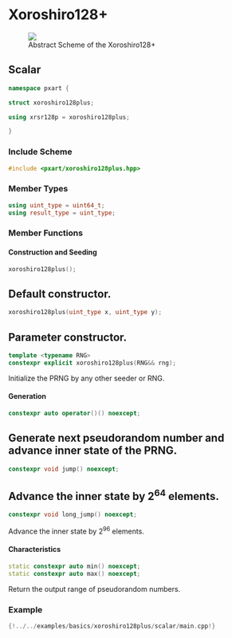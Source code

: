 # Xoroshiro128+

<figure>
    <img src="../../../images/xrsr128p_scheme.png" />
    <figcaption>Abstract Scheme of the Xoroshiro128+</figcaption>
</figure>

## Scalar
```c++
namespace pxart {

struct xoroshiro128plus;

using xrsr128p = xoroshiro128plus;

}
```

### Include Scheme
```c++
#include <pxart/xoroshiro128plus.hpp>
```

### Member Types
```c++
using uint_type = uint64_t;
using result_type = uint_type;
```

### Member Functions
#### Construction and Seeding
```c++
xoroshiro128plus();
```
Default constructor.
---

```c++
xoroshiro128plus(uint_type x, uint_type y);
```
Parameter constructor.
---

```c++
template <typename RNG>
constexpr explicit xoroshiro128plus(RNG&& rng);
```
Initialize the PRNG by any other seeder or RNG.

#### Generation
```c++
constexpr auto operator()() noexcept;
```
Generate next pseudorandom number and advance inner state of the PRNG.
---

```c++
constexpr void jump() noexcept;
```
Advance the inner state by $2^{64}$ elements.
---

```c++
constexpr void long_jump() noexcept;
```
Advance the inner state by $2^{96}$ elements.

#### Characteristics
```c++
static constexpr auto min() noexcept;
static constexpr auto max() noexcept;
```
Return the output range of pseudorandom numbers.

### Example
```c++
{!../../examples/basics/xoroshiro128plus/scalar/main.cpp!}
```
